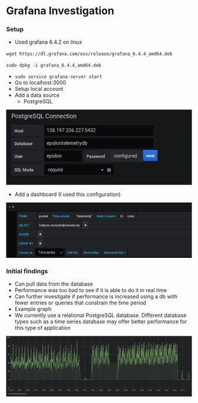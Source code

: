 # Grafana Investigation

### Setup

* Used grafana 6.4.2 on linux

`wget https://dl.grafana.com/oss/release/grafana_6.4.4_amd64.deb`

`sudo dpkg -i grafana_6.4.4_amd64.deb`

* `sudo service grafana-server start`
* Go to localhost:3000
* Setup local account
* Add a data source
    * PostgreSQL

![](Images/datasource.png)
* Add a dashboard (I used this configuration)

![](Images/query.png)

### Initial findings
* Can pull data from the database
* Performance was too bad to see if it is able to do it in real time
* Can further invesitgate if performance is increased using a db with fewer entries or queries that constrain the time period
* Example graph
* We currently use a relational PostgreSQL database. Different database types such as a time series database may offer better performance for this type of application

![](Images/graph.png)
